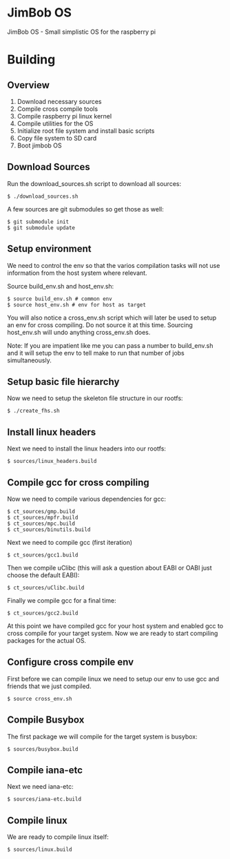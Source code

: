 JimBob OS
=========

JimBob OS - Small simplistic OS for the raspberry pi

Building
========

Overview
--------

1. Download necessary sources
2. Compile cross compile tools
3. Compile raspberry pi linux kernel
4. Compile utilities for the OS
5. Initialize root file system and install basic scripts
6. Copy file system to SD card
7. Boot jimbob OS


Download Sources
----------------

Run the download_sources.sh script to download all sources:

    $ ./download_sources.sh

A few sources are git submodules so get those as well:

    $ git submodule init 
    $ git submodule update

Setup environment
-----------------

We need to control the env so that the varios compilation tasks will not use 
information from the host system where relevant.

Source build_env.sh and host_env.sh:

    $ source build_env.sh # common env
    $ source host_env.sh # env for host as target

You will also notice a cross_env.sh script which will later be used to setup an env for cross compiling. Do not source it at this time. Sourcing host_env.sh will undo anything cross_env.sh does.

Note: If you are impatient like me you can pass a number to build_env.sh and it will setup the env to tell make to run that number of jobs simultaneously.


Setup basic file hierarchy
--------------------------

Now we need to setup the skeleton file structure in our rootfs:

    $ ./create_fhs.sh


Install linux headers
---------------------

Next we need to install the linux headers into our rootfs:

    $ sources/linux_headers.build


Compile gcc for cross compiling
-------------------------------

Now we need to compile various dependencies for gcc:

    $ ct_sources/gmp.build
    $ ct_sources/mpfr.build
    $ ct_sources/mpc.build
    $ ct_sources/binutils.build

Next we need to compile gcc (first iteration)

    $ ct_sources/gcc1.build

Then we compile uClibc (this will ask a question about EABI or OABI just choose the default EABI):

    $ ct_sources/uClibc.build

Finally we compile gcc for a final time:

    $ ct_sources/gcc2.build

At this point we have compiled gcc for your host system and enabled gcc to cross compile for your target system. Now we are ready to start compiling packages for the actual OS.

Configure cross compile env
---------------------------

First before we can compile linux we need to setup our env to use gcc and friends that we just compiled.

    $ source cross_env.sh 

Compile Busybox
---------------

The first package we will compile for the target system is busybox:

    $ sources/busybox.build

Compile iana-etc
----------------
Next we need iana-etc:

    $ sources/iana-etc.build


Compile linux
-------------

We are ready to compile linux itself:

    $ sources/linux.build


